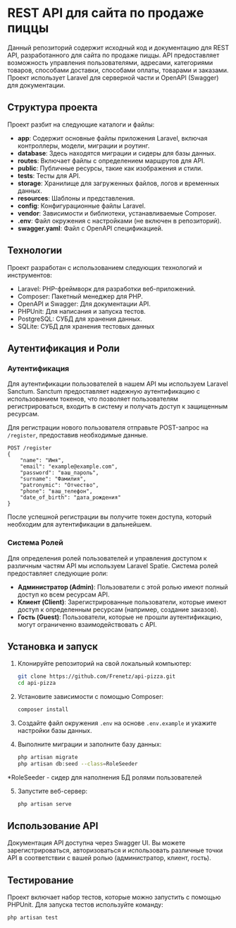 # REST API для сайта по продаже пиццы

Данный репозиторий содержит исходный код и документацию для REST API, разработанного для сайта по продаже пиццы. API предоставляет возможность управления пользователями, адресами, категориями товаров, способами доставки, способами оплаты, товарами и заказами. Проект использует Laravel для серверной части и OpenAPI (Swagger) для документации.

## Структура проекта

Проект разбит на следующие каталоги и файлы:

- **app**: Содержит основные файлы приложения Laravel, включая контроллеры, модели, миграции и роутинг.
- **database**: Здесь находятся миграции и сидеры для базы данных.
- **routes**: Включает файлы с определением маршрутов для API.
- **public**: Публичные ресурсы, такие как изображения и стили.
- **tests**: Тесты для API.
- **storage**: Хранилище для загруженных файлов, логов и временных данных.
- **resources**: Шаблоны и представления.
- **config**: Конфигурационные файлы Laravel.
- **vendor**: Зависимости и библиотеки, устанавливаемые Composer.
- **.env**: Файл окружения с настройками (не включен в репозиторий).
- **swagger.yaml**: Файл с OpenAPI спецификацией.

## Технологии

Проект разработан с использованием следующих технологий и инструментов:

- Laravel: PHP-фреймворк для разработки веб-приложений.
- Composer: Пакетный менеджер для PHP.
- OpenAPI и Swagger: Для документации API.
- PHPUnit: Для написания и запуска тестов.
- PostgreSQL: СУБД для хранения данных.
- SQLite: СУБД для хранения тестовых данных

## Аутентификация и Роли

### Аутентификация

Для аутентификации пользователей в нашем API мы используем Laravel Sanctum. Sanctum предоставляет надежную аутентификацию с использованием токенов, что позволяет пользователям регистрироваться, входить в систему и получать доступ к защищенным ресурсам.

Для регистрации нового пользователя отправьте POST-запрос на `/register`, предоставив необходимые данные.

```http
POST /register
{
    "name": "Имя",
    "email": "example@example.com",
    "password": "ваш_пароль",
    "surname": "Фамилия",
    "patronymic": "Отчество",
    "phone": "ваш_телефон",
    "date_of_birth": "дата_рождения"
}
```

После успешной регистрации вы получите токен доступа, который необходим для аутентификации в дальнейшем.

### Система Ролей

Для определения ролей пользователей и управления доступом к различным частям API мы используем Laravel Spatie. Система ролей предоставляет следующие роли:

- **Администратор (Admin)**: Пользователи с этой ролью имеют полный доступ ко всем ресурсам API.
- **Клиент (Client)**: Зарегистрированные пользователи, которые имеют доступ к определенным ресурсам (например, создание заказов).
- **Гость (Guest)**: Пользователи, которые не прошли аутентификацию, могут ограниченно взаимодействовать с API.

## Установка и запуск

1. Клонируйте репозиторий на свой локальный компьютер:

   ```bash
   git clone https://github.com/Frenetz/api-pizza.git
   cd api-pizza
   ```

2. Установите зависимости с помощью Composer:

   ```bash
   composer install
   ```

3. Создайте файл окружения `.env` на основе `.env.example` и укажите настройки базы данных.

4. Выполните миграции и заполните базу данных:

   ```bash
   php artisan migrate
   php artisan db:seed --class=RoleSeeder
   ```
*RoleSeeder - сидер для наполнения БД ролями пользователей

5. Запустите веб-сервер:

   ```bash
   php artisan serve
   ```

## Использование API

Документация API доступна через Swagger UI. Вы можете зарегистрироваться, авторизоваться и использовать различные точки API в соответствии с вашей ролью (администратор, клиент, гость).

## Тестирование

Проект включает набор тестов, которые можно запустить с помощью PHPUnit. Для запуска тестов используйте команду:

```bash
php artisan test
```
